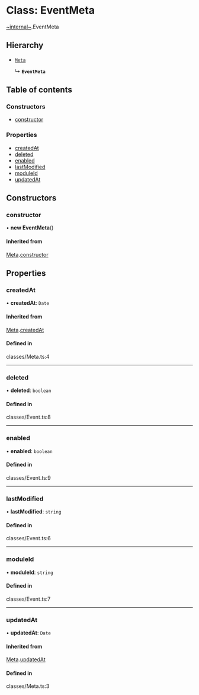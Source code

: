 # Class: EventMeta

[~internal~](../wiki/~internal~).EventMeta

## Hierarchy

- [`Meta`](../wiki/~internal~.Meta)

  ↳ **`EventMeta`**

## Table of contents

### Constructors

- [constructor](../wiki/~internal~.EventMeta#constructor)

### Properties

- [createdAt](../wiki/~internal~.EventMeta#createdat)
- [deleted](../wiki/~internal~.EventMeta#deleted)
- [enabled](../wiki/~internal~.EventMeta#enabled)
- [lastModified](../wiki/~internal~.EventMeta#lastmodified)
- [moduleId](../wiki/~internal~.EventMeta#moduleid)
- [updatedAt](../wiki/~internal~.EventMeta#updatedat)

## Constructors

### constructor

• **new EventMeta**()

#### Inherited from

[Meta](../wiki/~internal~.Meta).[constructor](../wiki/~internal~.Meta#constructor)

## Properties

### createdAt

• **createdAt**: `Date`

#### Inherited from

[Meta](../wiki/~internal~.Meta).[createdAt](../wiki/~internal~.Meta#createdat)

#### Defined in

classes/Meta.ts:4

___

### deleted

• **deleted**: `boolean`

#### Defined in

classes/Event.ts:8

___

### enabled

• **enabled**: `boolean`

#### Defined in

classes/Event.ts:9

___

### lastModified

• **lastModified**: `string`

#### Defined in

classes/Event.ts:6

___

### moduleId

• **moduleId**: `string`

#### Defined in

classes/Event.ts:7

___

### updatedAt

• **updatedAt**: `Date`

#### Inherited from

[Meta](../wiki/~internal~.Meta).[updatedAt](../wiki/~internal~.Meta#updatedat)

#### Defined in

classes/Meta.ts:3
